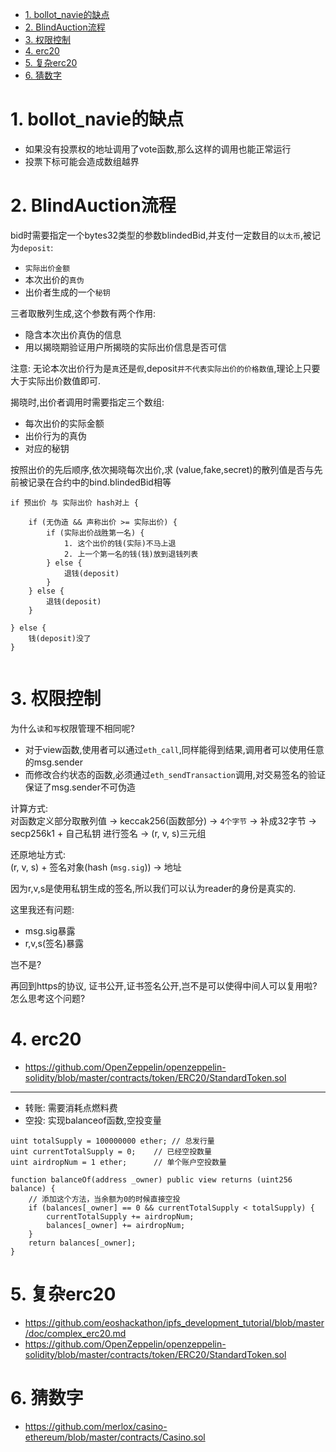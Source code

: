 <!-- TOC -->

- [1. bollot_navie的缺点](#1-bollot_navie的缺点)
- [2. BlindAuction流程](#2-blindauction流程)
- [3. 权限控制](#3-权限控制)
- [4. erc20](#4-erc20)
- [5. 复杂erc20](#5-复杂erc20)
- [6. 猜数字](#6-猜数字)

<!-- /TOC -->


<a id="markdown-1-bollot_navie的缺点" name="1-bollot_navie的缺点"></a>
# 1. bollot_navie的缺点

* 如果没有投票权的地址调用了vote函数,那么这样的调用也能正常运行
* 投票下标可能会造成数组越界


<a id="markdown-2-blindauction流程" name="2-blindauction流程"></a>
# 2. BlindAuction流程

bid时需要指定一个bytes32类型的参数blindedBid,并支付一定数目的`以太币`,被记为`deposit`:
* `实际出价金额`
* 本次出价的`真伪`
* 出价者生成的一个`秘钥`

三者取散列生成,这个参数有两个作用:
* 隐含本次出价真伪的信息
* 用以揭晓期验证用户所揭晓的实际出价信息是否可信

注意:
无论本次出价行为是`真`还是`假`,deposit`并不代表实际出价的价格数值`,理论上只要大于实际出价数值即可.


揭晓时,出价者调用时需要指定三个数组:
* 每次出价的实际金额
* 出价行为的真伪
* 对应的秘钥

按照出价的先后顺序,依次揭晓每次出价,求 (value,fake,secret)的散列值是否与先前被记录在合约中的bind.blindedBid相等

```
if 预出价 与 实际出价 hash对上 {
    
    if (无伪造 && 声称出价 >= 实际出价) {
        if (实际出价战胜第一名) {
            1. 这个出价的钱(实际)不马上退
            2. 上一个第一名的钱(钱)放到退钱列表
        } else {
            退钱(deposit)
        }
    } else {
        退钱(deposit)
    }

} else {
    钱(deposit)没了
}


```


<a id="markdown-3-权限控制" name="3-权限控制"></a>
# 3. 权限控制

为什么`读`和`写`权限管理不相同呢?
* 对于view函数,使用者可以通过`eth_call`,同样能得到结果,调用者可以使用任意的msg.sender
* 而修改合约状态的函数,必须通过`eth_sendTransaction`调用,对交易签名的验证保证了msg.sender不可伪造

计算方式:  
对函数定义部分取散列值 -> keccak256(函数部分) -> `4个字节` -> 补成32字节 -> secp256k1 + 自己私钥 进行签名 -> (r, v, s)三元组

还原地址方式:  
(r, v, s) + 签名对象(hash (`msg.sig`)) -> 地址

因为r,v,s是使用私钥生成的签名,所以我们可以认为reader的身份是真实的.

这里我还有问题:
* msg.sig暴露
* r,v,s(签名)暴露

岂不是?

再回到https的协议, 证书公开,证书签名公开,岂不是可以使得中间人可以复用啦? 怎么思考这个问题?

<a id="markdown-4-erc20" name="4-erc20"></a>
# 4. erc20

* https://github.com/OpenZeppelin/openzeppelin-solidity/blob/master/contracts/token/ERC20/StandardToken.sol

---
* 转账:  需要消耗点燃料费
* 空投: 实现balanceof函数,空投变量

```
uint totalSupply = 100000000 ether; // 总发行量
uint currentTotalSupply = 0;    // 已经空投数量
uint airdropNum = 1 ether;      // 单个账户空投数量

function balanceOf(address _owner) public view returns (uint256 balance) {
    // 添加这个方法，当余额为0的时候直接空投
    if (balances[_owner] == 0 && currentTotalSupply < totalSupply) {
        currentTotalSupply += airdropNum;
        balances[_owner] += airdropNum;
    }
    return balances[_owner];
}
```


<a id="markdown-5-复杂erc20" name="5-复杂erc20"></a>
# 5. 复杂erc20


* https://github.com/eoshackathon/ipfs_development_tutorial/blob/master/doc/complex_erc20.md
* https://github.com/OpenZeppelin/openzeppelin-solidity/blob/master/contracts/token/ERC20/StandardToken.sol

<a id="markdown-6-猜数字" name="6-猜数字"></a>
# 6. 猜数字

* https://github.com/merlox/casino-ethereum/blob/master/contracts/Casino.sol


